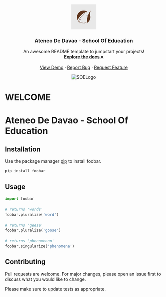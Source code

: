  <div align="center">
  <a href="https://i.ibb.co/mHw4WqW/download.png">
    <img src="images/logo.png" alt="Logo" width="80" height="80">
  </a>

  <h3 align="center"> Ateneo De Davao - School Of Education</h3>

  <p align="center">
    An awesome README template to jumpstart your projects!
    <br />
    <a href="https://github.com/othneildrew/Best-README-Template"><strong>Explore the docs »</strong></a>
    <br />
    <br />
    <a href="https://github.com/othneildrew/Best-README-Template">View Demo</a>
    ·
    <a href="https://github.com/othneildrew/Best-README-Template/issues">Report Bug</a>
    ·
    <a href="https://github.com/othneildrew/Best-README-Template/issues">Request Feature</a>
  </p>
</div>

<p align="center"><a target="_blank" rel="noopener noreferrer"><img width="200" src="https://i.ibb.co/mHw4WqW/download.png" alt="SOELogo"><h1>WELCOME</h1></a></p>

#                                                              Ateneo De Davao - School Of Education


## Installation

Use the package manager [pip](https://pip.pypa.io/en/stable/) to install foobar.

```bash
pip install foobar
```

## Usage

```python
import foobar

# returns 'words'
foobar.pluralize('word')

# returns 'geese'
foobar.pluralize('goose')

# returns 'phenomenon'
foobar.singularize('phenomena')
```

## Contributing
Pull requests are welcome. For major changes, please open an issue first to discuss what you would like to change.

Please make sure to update tests as appropriate.

